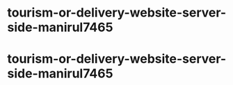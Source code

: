 # tourism-or-delivery-website-server-side-manirul7465
# tourism-or-delivery-website-server-side-manirul7465
